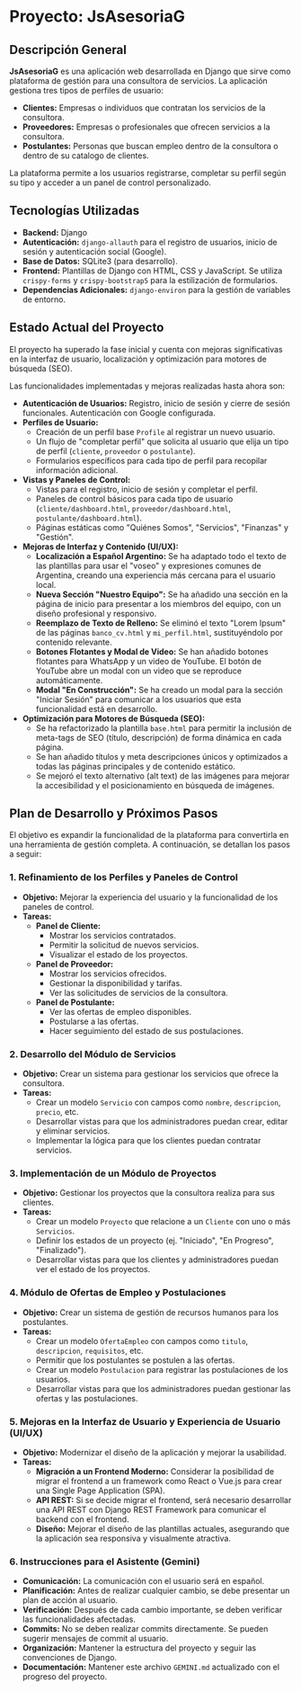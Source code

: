 # Proyecto: JsAsesoriaG

## Descripción General

**JsAsesoriaG** es una aplicación web desarrollada en Django que sirve como plataforma de gestión para una consultora de servicios. La aplicación gestiona tres tipos de perfiles de usuario:

- **Clientes:** Empresas o individuos que contratan los servicios de la consultora.
- **Proveedores:** Empresas o profesionales que ofrecen servicios a la consultora.
- **Postulantes:** Personas que buscan empleo dentro de la consultora o dentro de su catalogo de clientes.

La plataforma permite a los usuarios registrarse, completar su perfil según su tipo y acceder a un panel de control personalizado.

## Tecnologías Utilizadas

- **Backend:** Django
- **Autenticación:** `django-allauth` para el registro de usuarios, inicio de sesión y autenticación social (Google).
- **Base de Datos:** SQLite3 (para desarrollo).
- **Frontend:** Plantillas de Django con HTML, CSS y JavaScript. Se utiliza `crispy-forms` y `crispy-bootstrap5` para la estilización de formularios.
- **Dependencias Adicionales:** `django-environ` para la gestión de variables de entorno.

## Estado Actual del Proyecto

El proyecto ha superado la fase inicial y cuenta con mejoras significativas en la interfaz de usuario, localización y optimización para motores de búsqueda (SEO).

Las funcionalidades implementadas y mejoras realizadas hasta ahora son:

- **Autenticación de Usuarios:** Registro, inicio de sesión y cierre de sesión funcionales. Autenticación con Google configurada.
- **Perfiles de Usuario:**
    - Creación de un perfil base `Profile` al registrar un nuevo usuario.
    - Un flujo de "completar perfil" que solicita al usuario que elija un tipo de perfil (`cliente`, `proveedor` o `postulante`).
    - Formularios específicos para cada tipo de perfil para recopilar información adicional.
- **Vistas y Paneles de Control:**
    - Vistas para el registro, inicio de sesión y completar el perfil.
    - Paneles de control básicos para cada tipo de usuario (`cliente/dashboard.html`, `proveedor/dashboard.html`, `postulante/dashboard.html`).
    - Páginas estáticas como "Quiénes Somos", "Servicios", "Finanzas" y "Gestión".
- **Mejoras de Interfaz y Contenido (UI/UX):**
    - **Localización a Español Argentino:** Se ha adaptado todo el texto de las plantillas para usar el "voseo" y expresiones comunes de Argentina, creando una experiencia más cercana para el usuario local.
    - **Nueva Sección "Nuestro Equipo":** Se ha añadido una sección en la página de inicio para presentar a los miembros del equipo, con un diseño profesional y responsivo.
    - **Reemplazo de Texto de Relleno:** Se eliminó el texto "Lorem Ipsum" de las páginas `banco_cv.html` y `mi_perfil.html`, sustituyéndolo por contenido relevante.
    - **Botones Flotantes y Modal de Video:** Se han añadido botones flotantes para WhatsApp y un video de YouTube. El botón de YouTube abre un modal con un video que se reproduce automáticamente.
    - **Modal "En Construcción":** Se ha creado un modal para la sección "Iniciar Sesión" para comunicar a los usuarios que esta funcionalidad está en desarrollo.
- **Optimización para Motores de Búsqueda (SEO):**
    - Se ha refactorizado la plantilla `base.html` para permitir la inclusión de meta-tags de SEO (título, descripción) de forma dinámica en cada página.
    - Se han añadido títulos y meta descripciones únicos y optimizados a todas las páginas principales y de contenido estático.
    - Se mejoró el texto alternativo (alt text) de las imágenes para mejorar la accesibilidad y el posicionamiento en búsqueda de imágenes.

## Plan de Desarrollo y Próximos Pasos

El objetivo es expandir la funcionalidad de la plataforma para convertirla en una herramienta de gestión completa. A continuación, se detallan los pasos a seguir:

### 1. **Refinamiento de los Perfiles y Paneles de Control**

- **Objetivo:** Mejorar la experiencia del usuario y la funcionalidad de los paneles de control.
- **Tareas:**
    - **Panel de Cliente:**
        - Mostrar los servicios contratados.
        - Permitir la solicitud de nuevos servicios.
        - Visualizar el estado de los proyectos.
    - **Panel de Proveedor:**
        - Mostrar los servicios ofrecidos.
        - Gestionar la disponibilidad y tarifas.
        - Ver las solicitudes de servicios de la consultora.
    - **Panel de Postulante:**
        - Ver las ofertas de empleo disponibles.
        - Postularse a las ofertas.
        - Hacer seguimiento del estado de sus postulaciones.

### 2. **Desarrollo del Módulo de Servicios**

- **Objetivo:** Crear un sistema para gestionar los servicios que ofrece la consultora.
- **Tareas:**
    - Crear un modelo `Servicio` con campos como `nombre`, `descripcion`, `precio`, etc.
    - Desarrollar vistas para que los administradores puedan crear, editar y eliminar servicios.
    - Implementar la lógica para que los clientes puedan contratar servicios.

### 3. **Implementación de un Módulo de Proyectos**

- **Objetivo:** Gestionar los proyectos que la consultora realiza para sus clientes.
- **Tareas:**
    - Crear un modelo `Proyecto` que relacione a un `Cliente` con uno o más `Servicios`.
    - Definir los estados de un proyecto (ej. "Iniciado", "En Progreso", "Finalizado").
    - Desarrollar vistas para que los clientes y administradores puedan ver el estado de los proyectos.

### 4. **Módulo de Ofertas de Empleo y Postulaciones**

- **Objetivo:** Crear un sistema de gestión de recursos humanos para los postulantes.
- **Tareas:**
    - Crear un modelo `OfertaEmpleo` con campos como `titulo`, `descripcion`, `requisitos`, etc.
    - Permitir que los postulantes se postulen a las ofertas.
    - Crear un modelo `Postulacion` para registrar las postulaciones de los usuarios.
    - Desarrollar vistas para que los administradores puedan gestionar las ofertas y las postulaciones.

### 5. **Mejoras en la Interfaz de Usuario y Experiencia de Usuario (UI/UX)**

- **Objetivo:** Modernizar el diseño de la aplicación y mejorar la usabilidad.
- **Tareas:**
    - **Migración a un Frontend Moderno:** Considerar la posibilidad de migrar el frontend a un framework como React o Vue.js para crear una Single Page Application (SPA).
    - **API REST:** Si se decide migrar el frontend, será necesario desarrollar una API REST con Django REST Framework para comunicar el backend con el frontend.
    - **Diseño:** Mejorar el diseño de las plantillas actuales, asegurando que la aplicación sea responsiva y visualmente atractiva.

### 6. **Instrucciones para el Asistente (Gemini)**

- **Comunicación:** La comunicación con el usuario será en español.
- **Planificación:** Antes de realizar cualquier cambio, se debe presentar un plan de acción al usuario.
- **Verificación:** Después de cada cambio importante, se deben verificar las funcionalidades afectadas.
- **Commits:** No se deben realizar commits directamente. Se pueden sugerir mensajes de commit al usuario.
- **Organización:** Mantener la estructura del proyecto y seguir las convenciones de Django.
- **Documentación:** Mantener este archivo `GEMINI.md` actualizado con el progreso del proyecto.